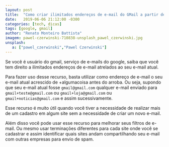 ```yaml
---
layout: post
title:  "Como criar ilimitados endereços de e-mail do GMail a partir de um endereço existente"
date:   2019-06-06 21:12:00 -0300
categories: [tech, dicas]
tags: [google, gmail]
author: "Renato Monteiro Battista"
imagem: pawel-czerwinski-710838-unsplash_pawel_czerwinski.jpg
unsplash:
   a: ["pawel_czerwinski","Pawel Czerwinski"]
---
```

Se você é usuário do gmail, serviço de e-mails do google, saiba que você tem direito a ilimitados endereços de e-mail atrelados ao seu e-mail atual.

Para fazer uso desse recurso, basta utilizar como endereço de e-mail o seu e-mail atual acrescido de +algumacoisa antes do arroba. Ou seja, supondo que seu e-mail atual fosse `gmail@gmail.com` qualquer e-mail enviado para `gmail+teste@gmail.com` ou `gmail+loja@gmail.com` ou `gmail+noticias@gmail.com` e assim sucessivamente.

Esse recurso é muito útil quando você tiver a necessidade de realizar mais de um cadastro em algum site sem a necessidade de criar um novo e-mail.

Além disso você pode usar esse recurso para melhorar seus filtros de e-mail. Ou mesmo usar terminações diferentes para cada site onde você se cadastrar e assim identificar quais sites andam compartilhando seu e-mail com outras empresas para envio de spam.

